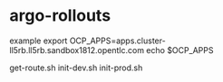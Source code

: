 # argo-rollouts

example
export OCP_APPS=apps.cluster-ll5rb.ll5rb.sandbox1812.opentlc.com 
echo $OCP_APPS

get-route.sh
init-dev.sh
init-prod.sh

